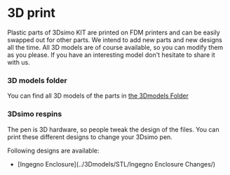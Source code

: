 # 3D print
Plastic parts of 3Dsimo KIT are printed on FDM printers and can be easily swapped out for other parts. We intend to add new parts and new designs all the time. 
All 3D models are of course available, so you can modify them as you please. If you have an interesting model don't hesitate to share it with us.

### 3D models folder
You can find all 3D models of the parts in [the 3Dmodels Folder](../3Dmodels/)

### 3Dsimo respins
The pen is 3D hardware, so people tweak the design of the files. You can print these different designs to change your 3Dsimo pen. 

Following designs are available:
* [Ingegno Enclosure](../3Dmodels/STL/Ingegno Enclosure Changes/)

